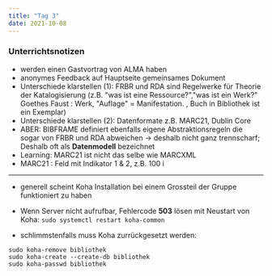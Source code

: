```yaml
---
title: "Tag 3"
date: 2021-10-08
---
```


### Unterrichtsnotizen


* werden einen Gastvortrag von ALMA haben
* anonymes Feedback auf Hauptseite gemeinsames Dokument
* Unterschiede klarstellen (1): FRBR und RDA sind Regelwerke für Theorie der Katalogisierung (z.B. "was ist eine Ressource?","was ist ein Werk?"  Goethes Faust : Werk, "Auflage" = Manifestation. , Buch in Bibliothek ist ein Exemplar)
* Unterschiede klarstellen (2): Datenformate z.B. MARC21, Dublin Core
* ABER: BIBFRAME definiert ebenfalls eigene Abstraktionsregeln die sogar von FRBR und RDA abweichen -> deshalb nicht ganz trennscharf; Deshalb oft als **Datenmodell** bezeichnet
* Learning: MARC21 ist nicht das selbe wie MARCXML 
* MARC21 : Feld mit Indikator 1 & 2, z.B. 100 i 

---

* generell scheint Koha Installation bei einem Grossteil der Gruppe funktioniert zu haben
* Wenn Server nicht aufrufbar, Fehlercode **503** lösen mit Neustart von Koha: ```sudo systemctl restart koha-common```

* schlimmstenfalls muss Koha zurrückgesetzt werden:

```
sudo koha-remove bibliothek
sudo koha-create --create-db bibliothek
sudo koha-passwd bibliothek
```
